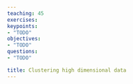 ```yaml
---
teaching: 45
exercises: 
keypoints:
- "TODO"
objectives:
- "TODO"
questions:
- "TODO"

title: Clustering high dimensional data
---
```


